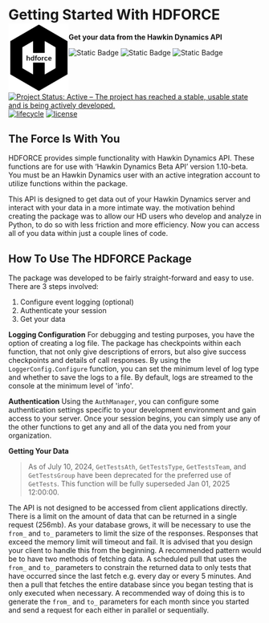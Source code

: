 # Getting Started With HDFORCE <img src="img/hdlogo_sm.png" align="left" alt="" width="120" />
**Get your data from the Hawkin Dynamics API**

<!-- badges: start -->
![Static Badge](https://img.shields.io/badge/release-v1.1.1-blue)
![Static Badge](https://img.shields.io/badge/OS_and_Py_Version_Tests-pass-success)
![Static Badge](https://img.shields.io/badge/last_commit-2024--07--30-blue)
[![Project Status: Active – The project has reached a stable, usable state and is being actively developed.](https://www.repostatus.org/badges/latest/active.svg)](https://www.repostatus.org/#active)
[![lifecycle](https://img.shields.io/badge/lifecycle-stable-green.svg)](https://www.tidyverse.org/lifecycle/#stable)
[![license](https://img.shields.io/badge/license-MIT%20+%20file%20LICENSE-lightgrey.svg)](https://choosealicense.com/)
<!-- badges: end -->

## The Force Is With You

HDFORCE provides simple functionality with Hawkin Dynamics API. These functions are for use with ‘Hawkin Dynamics Beta API’ version 1.10-beta. You must be an Hawkin Dynamics user with an active integration account to utilize functions within the package.

This API is designed to get data out of your Hawkin Dynamics server and interact with your data in a more intimate way. the motivation behind creating the package was to allow our HD users who develop and analyze in Python, to do so with less friction and more efficiency. Now you can access all of you data within just a couple lines of code. 

## How To Use The HDFORCE Package
The package was developed to be fairly straight-forward and easy to use. There are 3 steps involved:

1. Configure event logging (optional)
2. Authenticate your session
3. Get your data

__Logging Configuration__
For debugging and testing purposes, you have the option of creating a log file. The package has checkpoints within each function, that not only give descriptions of errors, but also give success checkpoints and details of call responses. By using the `LoggerConfig.Configure` function, you can set the minimum level of log type and whether to save the logs to a file. By default, logs are streamed to the console at the minimum level of 'info'.

__Authentication__
Using the `AuthManager`, you can configure some authentication settings specific to your development environment and gain access to your server. Once your session begins, you can simply use any of the other functions to get any and all of the data you ned from your organization. 

__Getting Your Data__

> As of July 10, 2024, `GetTestsAth`, `GetTestsType`, `GetTestsTeam`, and `GetTestsGroup` 
> have been deprecated for the preferred use of `GetTests`. This function will be fully 
> superseded Jan 01, 2025 12:00:00.

The API is not designed to be accessed from client applications directly. There is a limit on the amount of data that can be returned in a single request (256mb). As your database grows, it will be necessary to use the `from_` and `to_` parameters to limit the size of the responses. Responses that exceed the memory limit will timeout and fail. It is advised that you design your client to handle this from the beginning. A recommended pattern would be to have two methods of fetching data. A scheduled pull that uses the `from_` and `to_` parameters to constrain the returned data to only tests that have occurred since the last fetch e.g. every day or every 5 minutes. And then a pull that fetches the entire database since you began testing that is only executed when necessary. A recommended way of doing this is to generate the `from_` and `to_` parameters for each month since you started and send a request for each either in parallel or sequentially.
